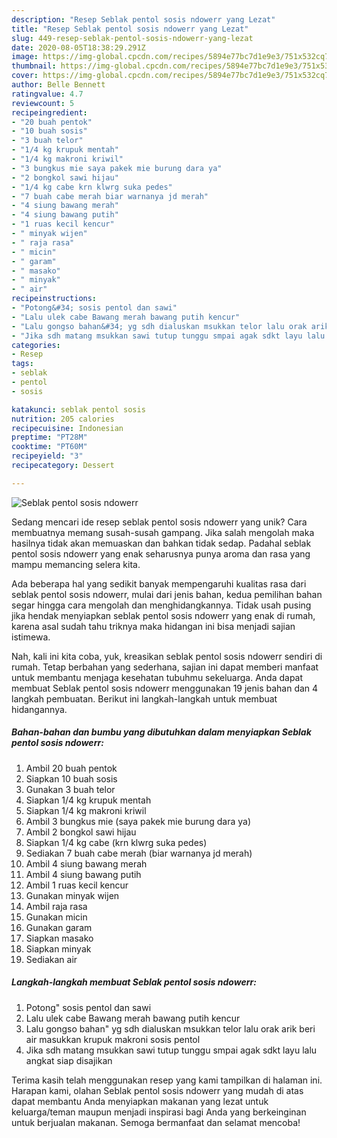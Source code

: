 ```yaml
---
description: "Resep Seblak pentol sosis ndowerr yang Lezat"
title: "Resep Seblak pentol sosis ndowerr yang Lezat"
slug: 449-resep-seblak-pentol-sosis-ndowerr-yang-lezat
date: 2020-08-05T18:38:29.291Z
image: https://img-global.cpcdn.com/recipes/5894e77bc7d1e9e3/751x532cq70/seblak-pentol-sosis-ndowerr-foto-resep-utama.jpg
thumbnail: https://img-global.cpcdn.com/recipes/5894e77bc7d1e9e3/751x532cq70/seblak-pentol-sosis-ndowerr-foto-resep-utama.jpg
cover: https://img-global.cpcdn.com/recipes/5894e77bc7d1e9e3/751x532cq70/seblak-pentol-sosis-ndowerr-foto-resep-utama.jpg
author: Belle Bennett
ratingvalue: 4.7
reviewcount: 5
recipeingredient:
- "20 buah pentok"
- "10 buah sosis"
- "3 buah telor"
- "1/4 kg krupuk mentah"
- "1/4 kg makroni kriwil"
- "3 bungkus mie saya pakek mie burung dara ya"
- "2 bongkol sawi hijau"
- "1/4 kg cabe krn klwrg suka pedes"
- "7 buah cabe merah biar warnanya jd merah"
- "4 siung bawang merah"
- "4 siung bawang putih"
- "1 ruas kecil kencur"
- " minyak wijen"
- " raja rasa"
- " micin"
- " garam"
- " masako"
- " minyak"
- " air"
recipeinstructions:
- "Potong&#34; sosis pentol dan sawi"
- "Lalu ulek cabe Bawang merah bawang putih kencur"
- "Lalu gongso bahan&#34; yg sdh dialuskan msukkan telor lalu orak arik beri air masukkan krupuk makroni sosis pentol"
- "Jika sdh matang msukkan sawi tutup tunggu smpai agak sdkt layu lalu angkat siap disajikan"
categories:
- Resep
tags:
- seblak
- pentol
- sosis

katakunci: seblak pentol sosis 
nutrition: 205 calories
recipecuisine: Indonesian
preptime: "PT28M"
cooktime: "PT60M"
recipeyield: "3"
recipecategory: Dessert

---
```



![Seblak pentol sosis ndowerr](https://img-global.cpcdn.com/recipes/5894e77bc7d1e9e3/751x532cq70/seblak-pentol-sosis-ndowerr-foto-resep-utama.jpg)

Sedang mencari ide resep seblak pentol sosis ndowerr yang unik? Cara membuatnya memang susah-susah gampang. Jika salah mengolah maka hasilnya tidak akan memuaskan dan bahkan tidak sedap. Padahal seblak pentol sosis ndowerr yang enak seharusnya punya aroma dan rasa yang mampu memancing selera kita.



Ada beberapa hal yang sedikit banyak mempengaruhi kualitas rasa dari seblak pentol sosis ndowerr, mulai dari jenis bahan, kedua pemilihan bahan segar hingga cara mengolah dan menghidangkannya. Tidak usah pusing jika hendak menyiapkan seblak pentol sosis ndowerr yang enak di rumah, karena asal sudah tahu triknya maka hidangan ini bisa menjadi sajian istimewa.


Nah, kali ini kita coba, yuk, kreasikan seblak pentol sosis ndowerr sendiri di rumah. Tetap berbahan yang sederhana, sajian ini dapat memberi manfaat untuk membantu menjaga kesehatan tubuhmu sekeluarga. Anda dapat membuat Seblak pentol sosis ndowerr menggunakan 19 jenis bahan dan 4 langkah pembuatan. Berikut ini langkah-langkah untuk membuat hidangannya.

<!--inarticleads1-->

##### Bahan-bahan dan bumbu yang dibutuhkan dalam menyiapkan Seblak pentol sosis ndowerr:

1. Ambil 20 buah pentok
1. Siapkan 10 buah sosis
1. Gunakan 3 buah telor
1. Siapkan 1/4 kg krupuk mentah
1. Siapkan 1/4 kg makroni kriwil
1. Ambil 3 bungkus mie (saya pakek mie burung dara ya)
1. Ambil 2 bongkol sawi hijau
1. Siapkan 1/4 kg cabe (krn klwrg suka pedes)
1. Sediakan 7 buah cabe merah (biar warnanya jd merah)
1. Ambil 4 siung bawang merah
1. Ambil 4 siung bawang putih
1. Ambil 1 ruas kecil kencur
1. Gunakan  minyak wijen
1. Ambil  raja rasa
1. Gunakan  micin
1. Gunakan  garam
1. Siapkan  masako
1. Siapkan  minyak
1. Sediakan  air




<!--inarticleads2-->

##### Langkah-langkah membuat Seblak pentol sosis ndowerr:

1. Potong&#34; sosis pentol dan sawi
1. Lalu ulek cabe Bawang merah bawang putih kencur
1. Lalu gongso bahan&#34; yg sdh dialuskan msukkan telor lalu orak arik beri air masukkan krupuk makroni sosis pentol
1. Jika sdh matang msukkan sawi tutup tunggu smpai agak sdkt layu lalu angkat siap disajikan




Terima kasih telah menggunakan resep yang kami tampilkan di halaman ini. Harapan kami, olahan Seblak pentol sosis ndowerr yang mudah di atas dapat membantu Anda menyiapkan makanan yang lezat untuk keluarga/teman maupun menjadi inspirasi bagi Anda yang berkeinginan untuk berjualan makanan. Semoga bermanfaat dan selamat mencoba!
